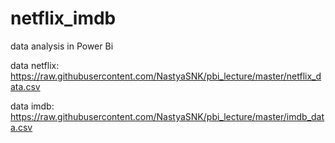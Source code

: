 # netflix_imdb
data analysis in Power Bi

data netflix:
  https://raw.githubusercontent.com/NastyaSNK/pbi_lecture/master/netflix_data.csv
  
data imdb:
  https://raw.githubusercontent.com/NastyaSNK/pbi_lecture/master/imdb_data.csv
